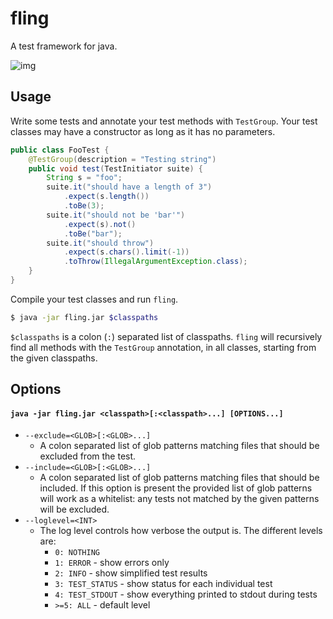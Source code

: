 # fling

A test framework for java.

![img](https://i.imgur.com/JSVTqt6.png)

## Usage

Write some tests and annotate your test methods with `TestGroup`. Your test
classes may have a constructor as long as it has no parameters.

```java
public class FooTest {
    @TestGroup(description = "Testing string")
    public void test(TestInitiator suite) {
        String s = "foo";
        suite.it("should have a length of 3")
            .expect(s.length())
            .toBe(3);
        suite.it("should not be 'bar'")
            .expect(s).not()
            .toBe("bar");
        suite.it("should throw")
            .expect(s.chars().limit(-1))
            .toThrow(IllegalArgumentException.class);
    }
}
```

Compile your test classes and run `fling`.

```sh
$ java -jar fling.jar $classpaths
```

`$classpaths` is a colon (`:`) separated list of classpaths. `fling` will
recursively find all methods with the `TestGroup` annotation, in all classes,
starting from the given classpaths.

## Options

#### `java -jar fling.jar <classpath>[:<classpath>...] [OPTIONS...]`

- `--exclude=<GLOB>[:<GLOB>...]`
  - A colon separated list of glob patterns matching files that should be
    excluded from the test.
- `--include=<GLOB>[:<GLOB>...]`
  - A colon separated list of glob patterns matching files that should be
    included. If this option is present the provided list of glob patterns will
    work as a whitelist: any tests not matched by the given patterns will be
    excluded.
- `--loglevel=<INT>`
  - The log level controls how verbose the output is. The different levels are:
    - `0: NOTHING`
    - `1: ERROR` - show errors only
    - `2: INFO` - show simplified test results
    - `3: TEST_STATUS` - show status for each individual test
    - `4: TEST_STDOUT` - show everything printed to stdout during tests
    - `>=5: ALL` - default level
